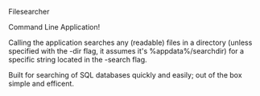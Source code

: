 Filesearcher

Command Line Application!

Calling the application searches any (readable) files in a directory (unless specified with the -dir flag, it assumes it's %appdata%/searchdir) for a specific string located in the -search flag.

Built for searching of SQL databases quickly and easily; out of the box simple and efficent.

